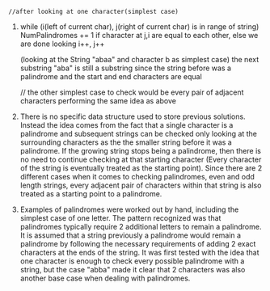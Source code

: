     //after looking at one character(simplest case)
1. while (i(left of current char), j(right of current char) is in range of string)
      NumPalindromes += 1 if character at j,i are equal to each other, else we are done looking
      i++, j++
       
    (looking at the String "abaa" and character b as simplest case)
     the next substring "aba" is still a substring since the string before was a palindrome
     and the start and end characters are equal
     
     // the other simplest case to check would be every pair of adjacent characters performing the same idea as above

2. There is no specific data structure used to store previous solutions. Instead the idea comes from the fact that a single character
   is a palindrome and subsequent strings can be checked only looking at the surrounding characters as the the smaller string before it was
   a palindrome. If the growing string stops being a palindrome, then there is no need to continue checking at that starting character
   (Every character of the string is eventually treated as the starting point). Since there are 2 different cases when it comes to checking
   palindromes, even and odd length strings, every adjacent pair of characters within that string is also treated as a starting point to a
   palindrome.

3. Examples of palindromes were worked out by hand, including the simplest case of one letter. The pattern recognized was that palindromes
typically require 2 additional letters to remain a palindrome. It is assumed that a string previously a palindrome would remain a palindrome
by following the necessary requirements of adding 2 exact characters at the ends of the string. It was first tested with the idea that one
character is enough to check every possible palindrome with a string, but the case "abba" made it clear that 2 characters was also another
base case when dealing with palindromes.


